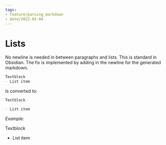 ```yaml
---
tags:
- feature/parsing_markdown
- date/2022-02-04
---
```

   
# Lists   
No newline is needed in between paragraphs and lists. This is standard in Obsidian. The fix is implemented by adding in the newline for the generated markdown.   
   
``` md
Textblock
- List item
```
   
   
Is converted to:   
``` md
Textblock

- List item
```
   
   
_Example_:    
   
Textblock   
   
- List item